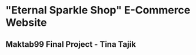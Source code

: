 <div flex-column justify-center items-center><h1>"Eternal Sparkle Shop" E-Commerce Website</h1><h2 margin-left:50%>Maktab99 Final Project - Tina Tajik</h2></div>

 
